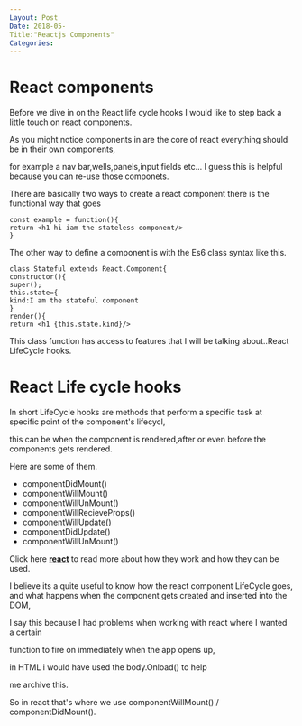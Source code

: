 ```yaml
---
Layout: Post
Date: 2018-05-
Title:"Reactjs Components"
Categories:
---
```


# React components
 Before we dive in on the React life cycle hooks I would like to step back a little touch on
 react components.

 As you might notice components in are the core of react everything should be in their own components,
 
 for example a nav bar,wells,panels,input fields etc... I guess this is helpful because you can re-use those componets.
 
 There are basically two ways to create a react component there is the functional way that goes

 ```
const example = function(){
return <h1 hi iam the stateless component/>
}
```
The other way to define a component is with the Es6 class syntax like this.
```
class Stateful extends React.Component{
constructor(){
super();
this.state={
kind:I am the stateful component
}
render(){
return <h1 {this.state.kind}/>
```
This class function has access to features that I will be talking about..React LifeCycle hooks.

# React Life cycle hooks
In short LifeCycle hooks are methods that perform a  specific task at specific point of the component's lifecycl,

this can be when the component is rendered,after or even before the components gets rendered.

Here are some of them.

 - componentDidMount()
 - componentWillMount()
 - componentWillUnMount()
 - componentWillRecieveProps()
 - componentWillUpdate()
 - componentDidUpdate()
 - componentWillUnMount()

Click here **[react](https://reactjs.org/docs/react-component.html)** to read more about how they work and how they can be used.

 I believe  its a quite useful to know how the react component LifeCycle goes, and what happens when the component gets created and  inserted into the DOM,

 I say this because I had problems when working with react where I wanted a certain

 function to fire on immediately when the app opens up,

 in HTML i would have used the body.Onload() to help

 me archive this.

 So in react that's where we use componentWillMount() / componentDidMount().
